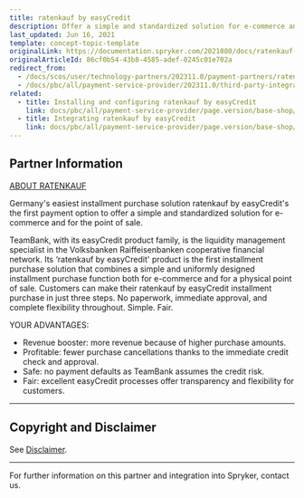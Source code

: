 ```yaml
---
title: ratenkauf by easyCredit
description: Offer a simple and standardized solution for e-commerce and for the point of sale by integrating ratenkauf by easyCredit into the Spryker Commerce OS.
last_updated: Jun 16, 2021
template: concept-topic-template
originalLink: https://documentation.spryker.com/2021080/docs/ratenkauf-by-easycredit
originalArticleId: 86cf0b54-43b8-4585-adef-0245c01e702a
redirect_from:
  - /docs/scos/user/technology-partners/202311.0/payment-partners/ratenkauf-by-easycredit.html
  - /docs/pbc/all/payment-service-provider/202311.0/third-party-integrations/ratenkauf-by-easycredit/ratenkauf-by-easycredit.html
related:
  - title: Installing and configuring ratenkauf by easyCredit
    link: docs/pbc/all/payment-service-provider/page.version/base-shop/third-party-integrations/ratenkauf-by-easycredit/install-and-configure-ratenkauf-by-easycredit.html
  - title: Integrating ratenkauf by easyCredit
    link: docs/pbc/all/payment-service-provider/page.version/base-shop/third-party-integrations/ratenkauf-by-easycredit/integrate-ratenkauf-by-easycredit.html
---
```


## Partner Information

[ABOUT RATENKAUF](https://www.easycredit-ratenkauf.de/)

Germany's easiest installment purchase solution ratenkauf by easyCredit's the first payment option to offer a simple and standardized solution for e-commerce and for the point of sale.

TeamBank, with its easyCredit product family, is the liquidity management specialist in the Volksbanken Raiffeisenbanken cooperative financial network. Its ‘ratenkauf by easyCredit' product is the first installment purchase solution that combines a simple and uniformly designed installment purchase function both for e-commerce and for a physical point of sale. Customers can make their ratenkauf by easyCredit installment purchase in just three steps. No paperwork, immediate approval, and complete flexibility throughout. Simple. Fair.

YOUR ADVANTAGES:
* Revenue booster: more revenue because of higher purchase amounts.
* Profitable: fewer purchase cancellations thanks to the immediate credit check and approval.
* Safe: no payment defaults as TeamBank assumes the credit risk.
* Fair: excellent easyCredit processes offer transparency and flexibility for customers.

---

## Copyright and Disclaimer

See [Disclaimer](https://github.com/spryker/spryker-documentation).

---
For further information on this partner and integration into Spryker,  contact us.

<div class="hubspot-form js-hubspot-form" data-portal-id="2770802" data-form-id="163e11fb-e833-4638-86ae-a2ca4b929a41" id="hubspot-1"></div>
